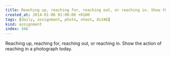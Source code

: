 ```yaml
---
title: Reaching up, reaching for, reaching out, or reaching in. Show the action of reaching in a photograph today.
created_at: 2014-01-06 01:00:00 +0100
tags: [daily, assignment, photo, shoot, ds346]
kind: assignment
index: 346
---
```


Reaching up, reaching for, reaching out, or reaching in. Show the action of reaching in a photograph today.
